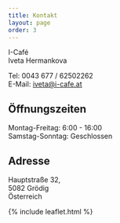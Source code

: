 ```yaml
---
title: Kontakt
layout: page
order: 3
---
```


I-Café  
Iveta Hermankova  
 
Tel: 0043 677 / 62502262  
E-Mail: <a href="mailto:iveta@i-cafe.at">iveta@i-cafe.at</a>

## Öffnungszeiten
Montag-Freitag: 6:00 - 16:00  
Samstag-Sonntag: Geschlossen

## Adresse
Hauptstraße 32,  
5082 Grödig  
Österreich

{% include leaflet.html %}
